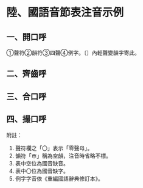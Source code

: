 # 陸、國語音節表注音示例

## 一、開口呼

①聲符②韻符③四聲④例字。〔〕內輕聲變韻字寄此。

## 二、齊齒呼

## 三、合口呼

## 四、撮口呼

附註：

1. 聲符欄之「〇」表示「零聲母」。
2. 韻符「ㄭ」稱為空韻，注音時省略不標。
3. 表中空位為國音缺音。
4. 表中〇位為國音缺字。
5. 例字字音依《重編國語辭典修訂本》。
